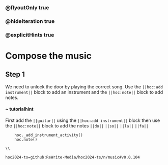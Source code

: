### @flyoutOnly true
### @hideIteration true
### @explicitHints true

# Compose the music

## Step 1
We need to unlock the door by playing the correct song. Use the ``||hoc:add instrument||`` block to add an instrument and the ``||hoc:note||`` block to add notes.

#### ~ tutorialhint
First add the ``||guitar||`` using the ``||hoc:add instrument||`` block then use the ``||hoc:note||`` block to add the notes ``||do||`` ``||so||`` ``||la||`` ``||fa||``

```ghost
    hoc._add_instrument_activity()
    hoc.note()
```
```template
\\
```

```package
hoc2024-ts=github:ReWrite-Media/hoc2024-ts/n/music#v0.0.104
```